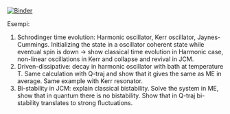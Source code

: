 [![Binder](https://mybinder.org/badge_logo.svg)](https://mybinder.org/v2/gh/albertomercurio/photonics-school-2024/HEAD)

Esempi:
1. Schrodinger time evolution: Harmonic oscillator, Kerr oscillator, Jaynes-Cummings. Initializing the state in a oscillator coherent state while eventual spin is down -> show classical time evolution in Harmonic case, non-linear oscillations in Kerr and collapse and revival in JCM.
2. Driven-dissipative: decay in harmonic oscillator with bath at temperature T. Same calculation with Q-traj and show that it gives the same as ME in average. Same example with Kerr resonator.
3. Bi-stability in JCM: explain classical bistability. Solve the system in ME, show that in quantum there is no bistability. Show that in Q-traj bi-stability translates to strong fluctuations.
